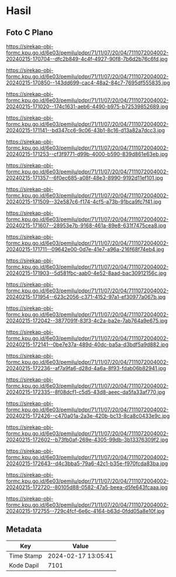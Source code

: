# Hasil

## Foto C Plano

https://sirekap-obj-formc.kpu.go.id/6e03/pemilu/pdpr/71/11/07/20/04/7111072004002-20240215-170704--dfc2b849-4c4f-4927-90f8-7b6d2b76c6fd.jpg

https://sirekap-obj-formc.kpu.go.id/6e03/pemilu/pdpr/71/11/07/20/04/7111072004002-20240215-170850--143dd699-cac4-48a2-84c7-7695df555835.jpg

https://sirekap-obj-formc.kpu.go.id/6e03/pemilu/pdpr/71/11/07/20/04/7111072004002-20240215-171020--174c1631-aeb6-4490-b975-b72539852689.jpg

https://sirekap-obj-formc.kpu.go.id/6e03/pemilu/pdpr/71/11/07/20/04/7111072004002-20240215-171141--bd347cc6-9c06-43b1-8c16-d13a82a7dcc3.jpg

https://sirekap-obj-formc.kpu.go.id/6e03/pemilu/pdpr/71/11/07/20/04/7111072004002-20240215-171253--cf3f9771-d99b-4000-b590-839d861e63eb.jpg

https://sirekap-obj-formc.kpu.go.id/6e03/pemilu/pdpr/71/11/07/20/04/7111072004002-20240215-171357--6f0ec685-a08f-48e3-8990-9192d11ef101.jpg

https://sirekap-obj-formc.kpu.go.id/6e03/pemilu/pdpr/71/11/07/20/04/7111072004002-20240215-171509--32e587c6-f174-4cf5-a73b-91bca9fc7f41.jpg

https://sirekap-obj-formc.kpu.go.id/6e03/pemilu/pdpr/71/11/07/20/04/7111072004002-20240215-171607--28953e7b-9168-461a-89e8-631f7475cea8.jpg

https://sirekap-obj-formc.kpu.go.id/6e03/pemilu/pdpr/71/11/07/20/04/7111072004002-20240215-171711--09642e00-0d7e-41e7-a96a-216f68f74eb4.jpg

https://sirekap-obj-formc.kpu.go.id/6e03/pemilu/pdpr/71/11/07/20/04/7111072004002-20240215-171903--5d581fbc-aab0-4e52-8aad-bac30912156c.jpg

https://sirekap-obj-formc.kpu.go.id/6e03/pemilu/pdpr/71/11/07/20/04/7111072004002-20240215-171954--623c2056-c371-4152-97a1-ef30977a067b.jpg

https://sirekap-obj-formc.kpu.go.id/6e03/pemilu/pdpr/71/11/07/20/04/7111072004002-20240215-172042--3877091f-83f3-4c2a-ba2e-7ab764a9e675.jpg

https://sirekap-obj-formc.kpu.go.id/6e03/pemilu/pdpr/71/11/07/20/04/7111072004002-20240215-172141--0be7e37a-489d-40dc-ba5a-d3bdf5a9d882.jpg

https://sirekap-obj-formc.kpu.go.id/6e03/pemilu/pdpr/71/11/07/20/04/7111072004002-20240215-172236--af7a9fa6-d28d-4a6a-8f93-fdab06b82941.jpg

https://sirekap-obj-formc.kpu.go.id/6e03/pemilu/pdpr/71/11/07/20/04/7111072004002-20240215-172335--8f08dcf1-c5d5-43d8-aeec-da5fa33af770.jpg

https://sirekap-obj-formc.kpu.go.id/6e03/pemilu/pdpr/71/11/07/20/04/7111072004002-20240215-172426--c470a01a-2a3e-420b-bc13-8ca8c0433e9c.jpg

https://sirekap-obj-formc.kpu.go.id/6e03/pemilu/pdpr/71/11/07/20/04/7111072004002-20240215-172602--b73fb0af-269e-4305-99db-3b13376309f2.jpg

https://sirekap-obj-formc.kpu.go.id/6e03/pemilu/pdpr/71/11/07/20/04/7111072004002-20240215-172643--d4c3bba5-79a6-42c1-b35e-f970fcda83ba.jpg

https://sirekap-obj-formc.kpu.go.id/6e03/pemilu/pdpr/71/11/07/20/04/7111072004002-20240215-172720--80105d88-0582-47a5-beea-d5fe643fcaaa.jpg

https://sirekap-obj-formc.kpu.go.id/6e03/pemilu/pdpr/71/11/07/20/04/7111072004002-20240215-172755--729c4fcf-6e6c-4164-b63d-0fdd05a8e10f.jpg


## Metadata

| Key        | Value               |
| ---------- | ------------------- |
| Time Stamp | 2024-02-17 13:05:41 |
| Kode Dapil | 7101                |



